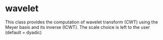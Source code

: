 # wavelet

This class provides the computation of wavelet transform (CWT) using the Meyer basis and its inverse (ICWT). The scale choice is left to the user (default = dyadic)
